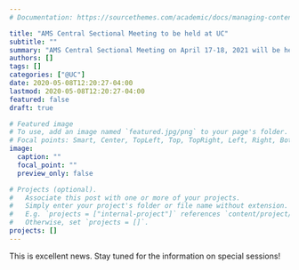 ```yaml
---
# Documentation: https://sourcethemes.com/academic/docs/managing-content/

title: "AMS Central Sectional Meeting to be held at UC"
subtitle: ""
summary: "AMS Central Sectional Meeting on April 17-18, 2021 will be held at UC!"
authors: []
tags: []
categories: ["@UC"]
date: 2020-05-08T12:20:27-04:00
lastmod: 2020-05-08T12:20:27-04:00
featured: false
draft: true

# Featured image
# To use, add an image named `featured.jpg/png` to your page's folder.
# Focal points: Smart, Center, TopLeft, Top, TopRight, Left, Right, BottomLeft, Bottom, BottomRight.
image:
  caption: ""
  focal_point: ""
  preview_only: false

# Projects (optional).
#   Associate this post with one or more of your projects.
#   Simply enter your project's folder or file name without extension.
#   E.g. `projects = ["internal-project"]` references `content/project/deep-learning/index.md`.
#   Otherwise, set `projects = []`.
projects: []
---
```

This is excellent news. Stay tuned for the information on special sessions!
